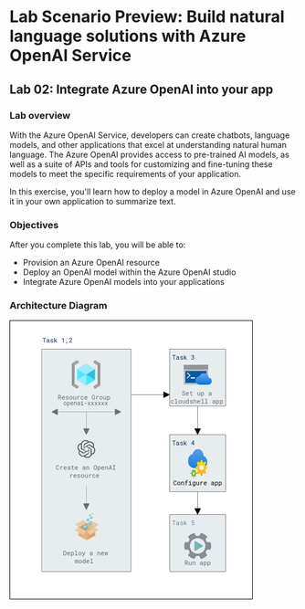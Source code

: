 # Lab Scenario Preview: Build natural language solutions with Azure OpenAI Service

## Lab 02: Integrate Azure OpenAI into your app

### Lab overview

With the Azure OpenAI Service, developers can create chatbots, language models, and other applications that excel at understanding natural human language. The Azure OpenAI provides access to pre-trained AI models, as well as a suite of APIs and tools for customizing and fine-tuning these models to meet the specific requirements of your application. 

In this exercise, you'll learn how to deploy a model in Azure OpenAI and use it in your own application to summarize text.

### Objectives

After you complete this lab, you will be able to:

-   Provision an Azure OpenAI resource
-   Deploy an OpenAI model within the Azure OpenAI studio
-   Integrate Azure OpenAI models into your applications

### Architecture Diagram

  ![](media/lab-02-ad.PNG "Architecture Diagram")

